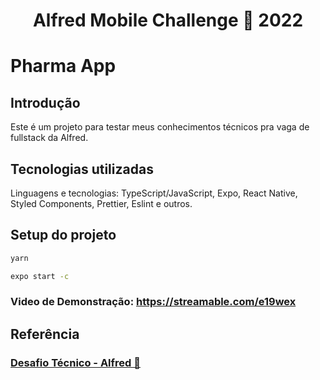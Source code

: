 <h1 align="center" id="top">Alfred Mobile Challenge 🏅 2022</h1>

# Pharma App

## Introdução
Este é um projeto para testar meus conhecimentos técnicos pra vaga de fullstack da Alfred.


## Tecnologias utilizadas

Linguagens e tecnologias: TypeScript/JavaScript, Expo, React Native, Styled Components, Prettier, Eslint e outros.

## Setup do projeto

```bash
yarn
```
```bash
expo start -c
```

### Video de Demonstração: https://streamable.com/e19wex

## Referência

 ### [Desafio Técnico - Alfred 🏅](https://awesomeopensource.com/project/elangosundar/awesome-README-templates)
